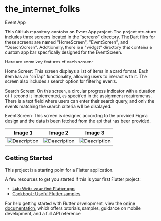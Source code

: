 # the_internet_folks

Event App

This GitHub repository contains an Event App project. The project structure includes three screens located in the "screens" directory. The Dart files for these screens are named "HomeScreen", "EventScreen", and "SearchScreen". Additionally, there is a "widget" directory that contains a custom app bar specifically designed for the EventScreen.

Here are some key features of each screen:

Home Screen: This screen displays a list of items in a card format. Each item has an "onTap" functionality, allowing users to interact with it. The screen also includes a search option for filtering events.

Search Screen: On this screen, a circular progress indicator with a duration of 1 second is implemented, as specified in the assignment requirements. There is a text field where users can enter their search query, and only the events matching the search criteria will be displayed.

Event Screen: This screen is designed according to the provided Figma design and the data is been fetched from the api that has been provided.

| Image 1 | Image 2 | Image 3 |
| ------- | ------- | ------- |
| ![Description](https://github.com/Pysharma/event_app/assets/98549505/716e5d77-aadc-41a0-89f4-c545f7bbab13) | ![Description](https://github.com/Pysharma/event_app/assets/98549505/fa8d5b8e-4cb3-450b-843a-e743cb37cc26) | ![Description](https://github.com/Pysharma/event_app/assets/98549505/43c83f15-6668-47c2-8fe1-3bc26f50ed20) |

## Getting Started

This project is a starting point for a Flutter application.

A few resources to get you started if this is your first Flutter project:

- [Lab: Write your first Flutter app](https://docs.flutter.dev/get-started/codelab)
- [Cookbook: Useful Flutter samples](https://docs.flutter.dev/cookbook)

For help getting started with Flutter development, view the
[online documentation](https://docs.flutter.dev/), which offers tutorials,
samples, guidance on mobile development, and a full API reference.
